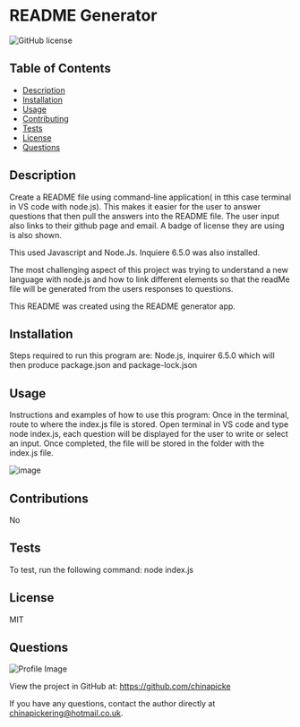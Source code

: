 
  
  # README Generator

  ![GitHub license](https://img.shields.io/github/license/Naereen/StrapDown.js.svg)
  
  ## Table of Contents
  - [Description](#description)
  - [Installation](#installation)
  - [Usage](#usage)
  - [Contributing](#contributing)
  - [Tests](#tests)
  - [License](#license)
  - [Questions](#questions)

  ## Description
  Create a README file using command-line application( in tthis case terminal in VS code with node.js). This makes it easier for the user to answer questions that then pull the answers into the README file. The user input also links to their github page and email. A badge of license they are using is also shown.

  This used Javascript and Node.Js. Inquiere 6.5.0 was also installed.

  The most challenging aspect of this project was trying to understand a new language with node.js and how to link different elements so that the readMe file will be generated from the users responses to questions. 

  This README was created using the README generator app.

  ## Installation
  Steps required to run this program are: Node.js, inquirer 6.5.0 which will then produce package.json and package-lock.json
  
  ## Usage
  Instructions and examples of how to use this program: Once in the terminal, route to where the index.js file is stored. Open terminal in VS code and type node index.js, each question will be displayed for the user to write or select an input. Once completed, the file will be stored in the folder with the index.js file.
  
  ![image](https://user-images.githubusercontent.com/117565899/219959958-7c0cfcd3-26ce-4b6c-9f9f-c37d262d32c6.png)


  ## Contributions
  No

  ## Tests
  To test, run the following command: node index.js

  ## License
  MIT

  ## Questions
  
![Profile Image](https://github.com/chinapicke.png?size=50)
  
View the project in GitHub at: https://github.com/chinapicke
  
If you have any questions, contact the author directly at chinapickering@hotmail.co.uk.
